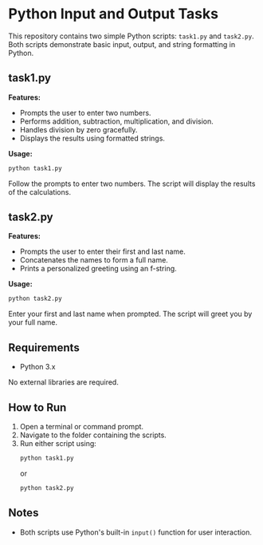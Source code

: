 # Python Input and Output Tasks

This repository contains two simple Python scripts: `task1.py` and `task2.py`. Both scripts demonstrate basic input, output, and string formatting in Python.

## task1.py

**Features:**
- Prompts the user to enter two numbers.
- Performs addition, subtraction, multiplication, and division.
- Handles division by zero gracefully.
- Displays the results using formatted strings.

**Usage:**
```bash
python task1.py
```
Follow the prompts to enter two numbers. The script will display the results of the calculations.

## task2.py

**Features:**
- Prompts the user to enter their first and last name.
- Concatenates the names to form a full name.
- Prints a personalized greeting using an f-string.

**Usage:**
```bash
python task2.py
```
Enter your first and last name when prompted. The script will greet you by your full name.

## Requirements

- Python 3.x

No external libraries are required.

## How to Run

1. Open a terminal or command prompt.
2. Navigate to the folder containing the scripts.
3. Run either script using:
   ```bash
   python task1.py
   ```
   or
   ```bash
   python task2.py
   ```

## Notes

- Both scripts use Python's built-in `input()` function for user interaction.